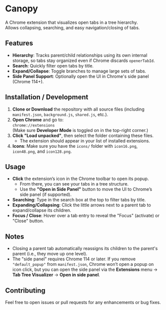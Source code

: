 # Canopy

A Chrome extension that visualizes open tabs in a tree hierarchy.  
Allows collapsing, searching, and easy navigation/closing of tabs.

## Features

- **Hierarchy**: Tracks parent/child relationships using its own internal storage, so tabs stay organized even if Chrome discards `openerTabId`.  
- **Search**: Quickly filter open tabs by title.  
- **Expand/Collapse**: Toggle branches to manage large sets of tabs.  
- **Side Panel Support**: Optionally open the UI in Chrome's side panel (Chrome 114+).  

## Installation / Development

1. **Clone or Download** the repository with all source files (including `manifest.json`, `background.js`, `shared.js`, etc.).  
2. **Open Chrome** and go to:  
   `chrome://extensions`  
   (Make sure **Developer Mode** is toggled on in the top-right corner.)
3. **Click "Load unpacked"**, then select the folder containing these files.  
   - The extension should appear in your list of installed extensions.
4. **Icons**: Make sure you have the `icons/` folder with `icon16.png`, `icon48.png`, and `icon128.png`.

## Usage

- **Click** the extension’s icon in the Chrome toolbar to open its popup.  
  - From there, you can see your tabs in a tree structure.  
  - Use the **"Open in Side Panel"** button to move the UI to Chrome’s side panel (if supported).  
- **Searching**: Type in the search box at the top to filter tabs by title.  
- **Expanding/Collapsing**: Click the little arrows next to a parent tab to expand/collapse its children.  
- **Focus / Close**: Hover over a tab entry to reveal the "Focus" (activate) or "Close" button.  

## Notes

- Closing a parent tab automatically reassigns its children to the parent's parent (i.e., they move up one level).  
- The "side panel" requires Chrome 114 or later. If you remove `"default_popup"` from `manifest.json`, Chrome won’t open a popup on icon click, but you can open the side panel via the **Extensions** menu → **Tab Tree Visualizer** → **Open in side panel**.

## Contributing

Feel free to open issues or pull requests for any enhancements or bug fixes.  